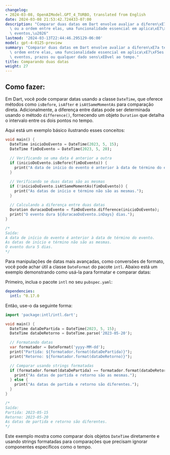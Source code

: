 ```yaml
---
changelog:
- 2024-03-08, OpenAIModel.GPT_4_TURBO, translated from English
date: 2024-03-08 21:53:42.724433-07:00
description: "Comparar duas datas em Dart envolve avaliar a diferen\xE7a temporal\
  \ ou a ordem entre elas, uma funcionalidade essencial em aplica\xE7\xF5es que gerenciam\
  \ eventos,\u2026"
lastmod: '2024-03-13T22:44:46.295129-06:00'
model: gpt-4-0125-preview
summary: "Comparar duas datas em Dart envolve avaliar a diferen\xE7a temporal ou a\
  \ ordem entre elas, uma funcionalidade essencial em aplica\xE7\xF5es que gerenciam\
  \ eventos, prazos ou qualquer dado sens\xEDvel ao tempo."
title: Comparando duas datas
weight: 27
---
```


## Como fazer:
Em Dart, você pode comparar datas usando a classe `DateTime`, que oferece métodos como `isBefore`, `isAfter` e `isAtSameMomentAs` para comparação direta. Adicionalmente, a diferença entre datas pode ser determinada usando o método `difference()`, fornecendo um objeto `Duration` que detalha o intervalo entre os dois pontos no tempo.

Aqui está um exemplo básico ilustrando esses conceitos:

```dart
void main() {
  DateTime inicioDoEvento = DateTime(2023, 5, 15);
  DateTime fimDoEvento = DateTime(2023, 5, 20);
  
  // Verificando se uma data é anterior a outra
  if (inicioDoEvento.isBefore(fimDoEvento)) {
    print("A data de início do evento é anterior à data de término do evento.");
  }

  // Verificando se duas datas são as mesmas
  if (!inicioDoEvento.isAtSameMomentAs(fimDoEvento)) {
    print("As datas de início e término não são as mesmas.");
  }
  
  // Calculando a diferença entre duas datas
  Duration duracaoDoEvento = fimDoEvento.difference(inicioDoEvento);
  print("O evento dura ${duracaoDoEvento.inDays} dias.");
}

/*
Saída:
A data de início do evento é anterior à data de término do evento.
As datas de início e término não são as mesmas.
O evento dura 5 dias.
*/
```

Para manipulações de datas mais avançadas, como conversões de formato, você pode achar útil a classe `DateFormat` do pacote `intl`. Abaixo está um exemplo demonstrando como usá-la para formatar e comparar datas:

Primeiro, inclua o pacote `intl` no seu `pubspec.yaml`:

```yaml
dependencies:
  intl: ^0.17.0
```

Então, use-o da seguinte forma:

```dart
import 'package:intl/intl.dart';

void main() {
  DateTime dataDePartida = DateTime(2023, 5, 15);
  DateTime dataDeRetorno = DateTime.parse('2023-05-20');

  // Formatando datas
  var formatador = DateFormat('yyyy-MM-dd');
  print("Partida: ${formatador.format(dataDePartida)}");
  print("Retorno: ${formatador.format(dataDeRetorno)}");

  // Comparar usando strings formatadas
  if (formatador.format(dataDePartida) == formatador.format(dataDeRetorno)) {
    print("As datas de partida e retorno são as mesmas.");
  } else {
    print("As datas de partida e retorno são diferentes.");
  }
}

/*
Saída:
Partida: 2023-05-15
Retorno: 2023-05-20
As datas de partida e retorno são diferentes.
*/
```

Este exemplo mostra como comparar dois objetos `DateTime` diretamente e usando strings formatadas para comparações que precisam ignorar componentes específicos como o tempo.
